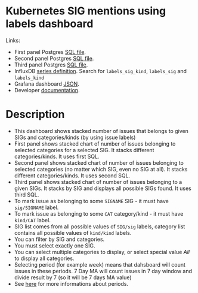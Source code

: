 <h1 id="kubernetes-sig-mentions-labels-dashboard">Kubernetes SIG mentions using labels dashboard</h1>
<p>Links:</p>
<ul>
<li>First panel Postgres <a href="https://github.com/cncf/devstats/blob/master/metrics/kubernetes/labels_sig_kind.sql" target="_blank">SQL file</a>.</li>
<li>Second panel Postgres <a href="https://github.com/cncf/devstats/blob/master/metrics/kubernetes/labels_kind.sql" target="_blank">SQL file</a>.</li>
<li>Third panel Postgres <a href="https://github.com/cncf/devstats/blob/master/metrics/kubernetes/labels_sig.sql" target="_blank">SQL file</a>.</li>
<li>InfluxDB <a href="https://github.com/cncf/devstats/blob/master/metrics/kubernetes/metrics.yaml" target="_blank">series definition</a>. Search for <code>labels_sig_kind</code>, <code>labels_sig</code> and <code>labels_kind</code></li>
<li>Grafana dashboard <a href="https://github.com/cncf/devstats/blob/master/grafana/dashboards/kubernetes/sig_mentions_using_labels.json" target="_blank">JSON</a>.</li>
<li>Developer <a href="https://github.com/cncf/devstats/blob/master/docs/dashboards/kubernetes/sig_mentions_labels_devel.md" target="_blank">documentation</a>.</li>
</ul>
<h1 id="description">Description</h1>
<ul>
<li>This dashboard shows stacked number of issues that belongs to given SIGs and categories/kinds (by using issue labels)</li>
<li>First panel shows stacked chart of number of issues belonging to selected categories for a selected SIG. It stacks different categories/kinds. It uses first SQL.</li>
<li>Second panel shows stacked chart of number of issues belonging to selected categories (no matter which SIG, even no SIG at all). It stacks different categories/kinds. It uses second SQL.</li>
<li>Third panel shows stacked chart of number of issues belonging to a given SIGs. It stacks by SIG and displays all possible SIGs found. It uses third SQL.</li>
<li>To mark issue as belonging to some <code>SIGNAME</code> SIG - it must have <code>sig/SIGNAME</code> label.</li>
<li>To mark issue as belonging to some <code>CAT</code> category/kind - it must have <code>kind/CAT</code> label.</li>
<li>SIG list comes from all possible values of <code>SIG/sig</code> labels, category list contains all possible values of <code>kind/kind</code> labels.</li>
<li>You can filter by SIG and categories.</li>
<li>You must select exactly one SIG.</li>
<li>You can select multiple categories to display, or select special value <em>All</em> to display all categories.</li>
<li>Selecting period (for example week) means that dahsboard will count issues in these periods. 7 Day MA will count issues in 7 day window and divide result by 7 (so it will be 7 days MA value)</li>
<li>See <a href="https://github.com/cncf/devstats/blob/master/docs/periods.md" target="_blank">here</a> for more informations about periods.</li>
</ul>

